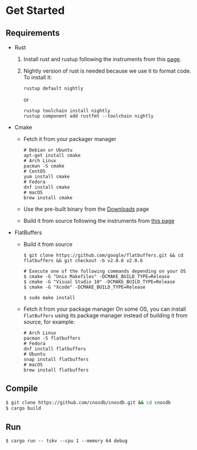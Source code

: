# Get Started

## Requirements

* Rust

    1. Install rust and rustup following the instruments from this [page](https://www.rust-lang.org/tools/install).

    2. Nightly version of rust is needed because we use it to format code. To install
       it:

        ```shell
        rustup default nightly
        ```

       or

        ```
        rustup toolchain install nightly
        rustup component add rustfmt --toolchain nightly
        ```

* Cmake

    * Fetch it from your packager manager

        ```shell
        # Debian or Ubuntu
        apt-get install cmake 
        # Arch Linux
        pacman -S cmake 
        # CentOS
        yum install cmake 
        # Fedora
        dnf install cmake 
        # macOS
        brew install cmake 
        ```
    * Use the pre-built binary from the [Downloads](https://cmake.org/download/) page
    * Build it from source following the instruments from [this page](https://cmake.org/install/)

* FlatBuffers
    * Build it from source

        ```shell
        $ git clone https://github.com/google/flatbuffers.git && cd flatbuffers && git checkout -b v2.0.6 v2.0.6

        # Execute one of the following commands depending on your OS
        $ cmake -G "Unix Makefiles" -DCMAKE_BUILD_TYPE=Release
        $ cmake -G "Visual Studio 10" -DCMAKE_BUILD_TYPE=Release
        $ cmake -G "Xcode" -DCMAKE_BUILD_TYPE=Release
        
        $ sudo make install
        ```

    * Fetch it from your package manager
      On some OS, you can install `FlatBuffers` using its package manager
      instead of building it from source, for example:

         ```shell
         # Arch Linux
         pacman -S flatbuffers 
         # Fedora
         dnf install flatbuffers
         # Ubuntu 
         snap install flatbuffers 
         # macOS
         brew install flatbuffers 
         ```

## Compile

```sh
$ git clone https://github.com/cnosdb/cnosdb.git && cd cnosdb 
$ cargo build
```

## Run

```shell
$ cargo run -- tskv --cpu 1 --memory 64 debug
```
